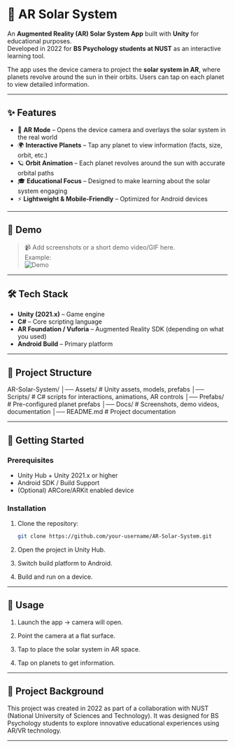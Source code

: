 # 🌌 AR Solar System

An **Augmented Reality (AR) Solar System App** built with **Unity** for educational purposes.  
Developed in 2022 for **BS Psychology students at NUST** as an interactive learning tool.  

The app uses the device camera to project the **solar system in AR**, where planets revolve around the sun in their orbits. Users can tap on each planet to view detailed information.

---

## ✨ Features

- 📱 **AR Mode** – Opens the device camera and overlays the solar system in the real world  
- 🌍 **Interactive Planets** – Tap any planet to view information (facts, size, orbit, etc.)  
- 🪐 **Orbit Animation** – Each planet revolves around the sun with accurate orbital paths  
- 🎓 **Educational Focus** – Designed to make learning about the solar system engaging  
- ⚡ **Lightweight & Mobile-Friendly** – Optimized for Android devices  

---

## 🎥 Demo

> 📹 Add screenshots or a short demo video/GIF here.  
> Example:  
> ![Demo](docs/demo.gif)

---

## 🛠️ Tech Stack

- **Unity (2021.x)** – Game engine  
- **C#** – Core scripting language  
- **AR Foundation / Vuforia** – Augmented Reality SDK (depending on what you used)  
- **Android Build** – Primary platform  

---

## 📂 Project Structure

AR-Solar-System/
│── Assets/ # Unity assets, models, prefabs
│── Scripts/ # C# scripts for interactions, animations, AR controls
│── Prefabs/ # Pre-configured planet prefabs
│── Docs/ # Screenshots, demo videos, documentation
│── README.md # Project documentation


---

## 🚀 Getting Started

### Prerequisites
- Unity Hub + Unity 2021.x or higher  
- Android SDK / Build Support  
- (Optional) ARCore/ARKit enabled device  

### Installation
1. Clone the repository:
   ```bash
   git clone https://github.com/your-username/AR-Solar-System.git
2.  Open the project in Unity Hub.

3.  Switch build platform to Android.

4.  Build and run on a device.

---

## 📖 Usage

1.  Launch the app → camera will open.

2.  Point the camera at a flat surface.

3.  Tap to place the solar system in AR space.

4.  Tap on planets to get information.

---

## 🏫 Project Background

This project was created in 2022 as part of a collaboration with NUST (National University of Sciences and Technology).
It was designed for BS Psychology students to explore innovative educational experiences using AR/VR technology.

---
